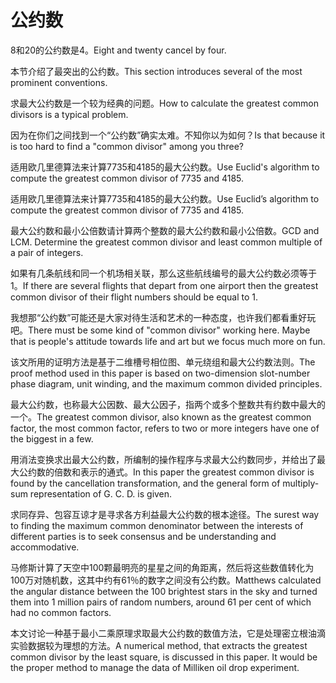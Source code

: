 # 公约数

<p><span class="chinese">8和20的公约数是4。</span><span class="english">Eight and twenty cancel by four.</span></p>

<p><span class="chinese">本节介绍了最突出的公约数。</span><span class="english">This section introduces several of the most prominent conventions.</span></p>

<p><span class="chinese">求最大公约数是一个较为经典的问题。</span><span class="english">How to calculate the greatest common divisors is a typical problem.</span></p>

<p><span class="chinese">因为在你们之间找到一个“公约数”确实太难。不知你以为如何？</span><span class="english">Is that because it is too hard to find a "common divisor" among you three?</span></p>

<p><span class="chinese">适用欧几里德算法来计算7735和4185的最大公约数。</span><span class="english">Use Euclid's algorithm to compute the greatest common divisor of 7735 and 4185.</span></p>

<p><span class="chinese">适用欧几里德算法来计算7735和4185的最大公约数。</span><span class="english">Use Euclid’s algorithm to compute the greatest common divisor of 7735 and 4185.</span></p>

<p><span class="chinese">最大公约数和最小公倍数请计算两个整数的最大公约数和最小公倍数。</span><span class="english">GCD and LCM. Determine the greatest common divisor and least common multiple of a pair of integers.</span></p>

<p><span class="chinese">如果有几条航线和同一个机场相关联，那么这些航线编号的最大公约数必须等于1。</span><span class="english">If there are several flights that depart from one airport then the greatest common divisor of their flight numbers should be equal to 1.</span></p>

<p><span class="chinese">我想那“公约数”可能还是大家对待生活和艺术的一种态度，也许我们都看重好玩吧。</span><span class="english">There must be some kind of "common divisor" working here. Maybe that is people's attitude towards life and art but we focus much more on fun.</span></p>

<p><span class="chinese">该文所用的证明方法是基于二维槽号相位图、单元绕组和最大公约数法则。</span><span class="english">The proof method used in this paper is based on two-dimension slot-number phase diagram, unit winding, and the maximum common divided principles.</span></p>

<p><span class="chinese">最大公约数，也称最大公因数、最大公因子，指两个或多个整数共有约数中最大的一个。</span><span class="english">The greatest common divisor, also known as the greatest common factor, the most common factor, refers to two or more integers have one of the biggest in a few.</span></p>

<p><span class="chinese">用消法变换求出最大公约数，所编制的操作程序与求最大公约数同步，并给出了最大公约数的倍数和表示的通式。</span><span class="english">In this paper the greatest common divisor is found by the cancellation transformation, and the general form of multiply-sum representation of G. C. D. is given.</span></p>

<p><span class="chinese">求同存异、包容互谅才是寻求各方利益最大公约数的根本途径。</span><span class="english">The surest way to finding the maximum common denominator between the interests of different parties is to seek consensus and be understanding and accommodative.</span></p>

<p><span class="chinese">马修斯计算了天空中100颗最明亮的星星之间的角距离，然后将这些数值转化为100万对随机数，这其中约有61％的数字之间没有公约数。</span><span class="english">Matthews calculated the angular distance between the 100 brightest stars in the sky and turned them into 1 million pairs of random numbers, around 61 per cent of which had no common factors.</span></p>

<p><span class="chinese">本文讨论一种基于最小二乘原理求取最大公约数的数值方法，它是处理密立根油滴实验数据较为理想的方法。</span><span class="english">A numerical method, that extracts the greatest common divisor by the least square, is discussed in this paper. It would be the proper method to manage the data of Milliken oil drop experiment.</span></p>

